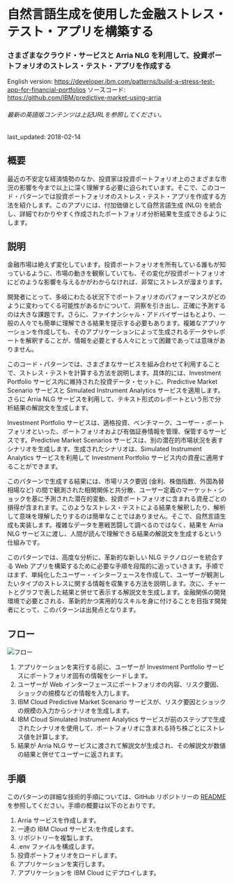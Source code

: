 # 自然言語生成を使用した金融ストレス・テスト・アプリを構築する

### さまざまなクラウド・サービスと Arria NLG を利用して、投資ポートフォリオのストレス・テスト・アプリを作成する

English version: https://developer.ibm.com/patterns/build-a-stress-test-app-for-financial-portfolios
ソースコード: https://github.com/IBM/predictive-market-using-arria

###### 最新の英語版コンテンツは上記URLを参照してください。
last_updated: 2018-02-14

 ## 概要

最近の不安定な経済情勢のなか、投資家は投資ポートフォリオ上のさまざまな市況の影響を今まで以上に深く理解する必要に迫られています。そこで、このコード・パターンでは投資ポートフォリオのストレス・テスト・アプリを作成する方法を紹介します。このアプリには、付加価値として自然言語生成 (NLG) を統合し、詳細でわかりやすく作成されたポートフォリオ分析結果を生成できるようにします。

## 説明

金融市場は絶えず変化しています。投資ポートフォリオを所有している誰もが知っているように、市場の動きを観察していても、その変化が投資ポートフォリオにどのような影響を与えるかがわからなければ、非常にストレスが溜まります。

開発者にとって、多岐にわたる状況下でポートフォリオのパフォーマンスがどのように変わってくる可能性があるかについて、洞察を引き出し、正確に予測するのは大きな課題です。さらに、ファイナンシャル・アドバイザーはもとより、一般の人々でも簡単に理解できる結果を提示する必要もあります。複雑なアプリケーションを作成しても、そのアプリケーションによって生成されるデータやレポートを解釈することが、情報を必要とする人々にとって困難であっては意味がありません。

このコード・パターンでは、さまざまなサービスを組み合わせて利用することで、ストレス・テストを計算する方法を説明します。具体的には、Investment Portfolio サービス内に維持された投資データ・セットに、Predictive Market Scenario サービスと Simulated Instrument Analytics サービスを適用します。さらに Arria NLG サービスを利用して、テキスト形式のレポートという形で分析結果の解説文を生成します。

Investment Portfolio サービスは、適格投資、ベンチマーク、ユーザー・ポートフォリオといった、ポートフォリオおよび有価証券情報を管理、保管するサービスです。Predictive Market Scenarios サービスは、別の潜在的市場状況を表すシナリオを生成します。生成されたシナリオは、Simulated Instrument Analytics サービスを利用して Investment Portfolio サービス内の資産に適用することができます。

このパターンで生成する結果には、市場リスク要因 (金利、株価指数、外国為替相場など) の間で観測された相関関係と共分散、ユーザー定義のマーケット・ショックを基に予測された潜在的変動、投資ポートフォリオに含まれる資産ごとの損得が含まれます。このようなストレス・テストによる結果を解釈したり、解析して意味を理解したりするのは簡単なことではありません。そこで、自然言語生成も実装します。複雑なデータを悪戦苦闘して調べるのではなく、結果を Arria NLG サービスに渡し、人間が読んで理解できる結果の解説文を生成するという仕組みです。

このパターンでは、高度な分析に、革新的な新しい NLG テクノロジーを統合する Web アプリを構築するために必要な手順を段階的に追っていきます。手順ではまず、単純化したユーザー・インターフェースを作成して、ユーザーが観測したいタイプのストレスに関する情報を収集する方法を説明します。次に、チャートとグラフで表した結果と併せて表示する解説文を生成します。金融関係の開発環境で必要とされる、革新的かつ実用的なスキルを身に付けることを目指す開発者にとって、このパターンは出発点となります。

## フロー

![フロー](../../images/arch-stress-test-nlg.png)

1. アプリケーションを実行する前に、ユーザーが Investment Portfolio サービスにポートフォリオ固有の情報をシードします。
2. ユーザーが Web インターフェースにポートフォリオの内容、リスク要因、ショックの規模などの情報を入力します。
3. IBM Cloud Predictive Market Scenario サービスが、リスク要因とショックの規模の入力からシナリオを生成します。
4. IBM Cloud Simulated Instrument Analytics サービスが前のステップで生成されたシナリオを使用して、ポートフォリオに含まれる持ち株ごとにストレス値を計算します。
5. 結果が Arria NLG サービスに渡されて解説文が生成され、その解説文が数値の結果と併せてユーザーに返されます。

## 手順

このパターンの詳細な技術的手順については、GitHub リポジトリーの [README](https://github.com/IBM/predictive-market-using-arria/blob/master/README.md) を参照してください。手順の概要は以下のとおりです。

1. Arria サービスを作成します。
2. 一連の IBM Cloud サービス:を作成します。
3. リポジトリーを複製します。
4. .env ファイルを構成します。
5. 投資ポートフォリオをロードします。
6. アプリケーションを実行します。
7. アプリケーションを IBM Cloud にデプロイします。

